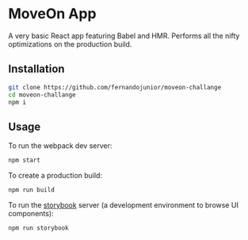 # MoveOn App

A very basic React app featuring Babel and HMR. Performs all the nifty optimizations on the production build.

## Installation

```sh
git clone https://github.com/fernandojunior/moveon-challange
cd moveon-challange
npm i
```

## Usage

To run the webpack dev server:
```sh
npm start
```

To create a production build:
```sh
npm run build
```

To run the [storybook](https://github.com/storybooks/storybook) server (a development environment to browse UI components):
```sh
npm run storybook
```